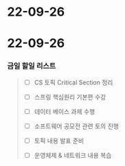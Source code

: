 # 22-09-26
# 22-09-26
### 금일 할일 리스트

> - [ ] CS 토픽  Critical Section 정리
>
> - [ ] 스프링 핵심원리 기본편 수강
>
> - [ ] 데이터 베이스 과제 수행
> 
> - [ ] 소프트웨어 공모전 관련 토의 진행
>
> - [ ] 토픽 내용 발표 준비
>
> - [ ] 운영체제 & 네트워크 내용 복습 